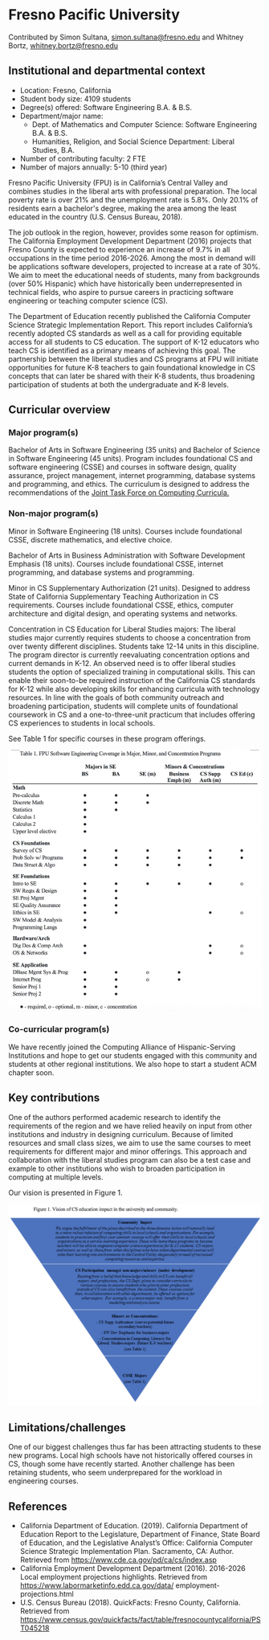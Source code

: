 # Fresno Pacific University
Contributed by Simon Sultana, simon.sultana@fresno.edu and Whitney Bortz, whitney.bortz@fresno.edu

## Institutional and departmental context
- Location: Fresno, California
- Student body size: 4109 students
- Degree(s) offered:  Software Engineering B.A. & B.S.
- Department/major name:
  - Dept. of Mathematics and Computer Science: Software Engineering B.A. & B.S.
  - Humanities, Religion, and Social Science Department: Liberal Studies, B.A.
- Number of contributing faculty: 2 FTE
- Number of majors annually: 5-10 (third year)

Fresno Pacific University (FPU) is in California’s Central Valley and combines studies in the liberal arts with professional preparation.  The local poverty rate is over 21% and the unemployment rate is 5.8%. Only 20.1% of residents earn a bachelor's degree, making the area among the least educated in the country (U.S. Census Bureau, 2018).

The job outlook in the region, however, provides some reason for optimism. The California Employment Development Department (2016) projects that Fresno County is expected to experience an increase of 9.7% in all occupations in the time period 2016-2026. Among the most in demand will be applications software developers, projected to increase at a rate of 30%. We aim to meet the educational needs of students, many from backgrounds (over 50% Hispanic) which have historically been underrepresented in technical fields, who aspire to pursue careers in practicing software engineering or teaching computer science (CS).

The Department of Education recently published the California Computer Science Strategic Implementation Report. This report includes California’s recently adopted CS standards as well as a call for providing equitable access for all students to CS education. The support of K-12 educators who teach CS is identified as a primary means of achieving this goal. The partnership between the liberal studies and CS programs at FPU will initiate opportunities for future K-8 teachers to gain foundational knowledge in CS concepts that can later be shared with their K-8 students, thus broadening participation of students at both the undergraduate and K-8 levels.

## Curricular overview

### Major program(s)
Bachelor of Arts in Software Engineering (35 units) and Bachelor of Science in Software Engineering (45 units). Program includes foundational CS and software engineering (CSSE) and courses in software design, quality assurance, project management, internet programming, database systems and programming, and ethics. The curriculum is designed to address the recommendations of the [Joint Task Force on Computing Curricula.](https://www.acm.org/binaries/content/assets/education/se2014.pdf)

### Non-major program(s)

Minor in Software Engineering (18 units). Courses include foundational CSSE, discrete mathematics, and elective choice.

Bachelor of Arts in Business Administration with Software Development Emphasis (18 units). Courses include foundational CSSE, internet programming, and database systems and programming.

Minor in CS Supplementary Authorization (21 units). Designed to address State of California Supplementary Teaching Authorization in CS requirements. Courses include foundational CSSE, ethics, computer architecture and digital design, and operating systems and networks.

Concentration in CS Education for Liberal Studies majors: The liberal studies major currently requires students to choose a concentration from over twenty different disciplines. Students take 12-14 units in this discipline. The program director is currently reevaluating concentration options and current demands in K-12. An observed need is to offer liberal studies students the option of specialized training in computational skills. This can enable their soon-to-be required instruction of the California CS standards for K-12 while also developing skills for enhancing curricula with technology resources. In line with the goals of both community outreach and broadening participation, students will complete units of foundational coursework in CS and a one-to-three-unit practicum that includes offering CS experiences to students in local schools.

See Table 1 for specific courses in these program offerings.

![Table of program offerings](table1.jpeg)

### Co-curricular program(s)

We have recently joined the Computing Alliance of Hispanic-Serving Institutions and hope to get our students engaged with this community and students at other regional institutions. We also hope to start a student ACM chapter soon.

## Key contributions

One of the authors performed academic research to identify the requirements of the region and we have relied heavily on input from other institutions and industry in designing curriculum. Because of limited resources and small class sizes, we aim to use the same courses to meet requirements for different major and minor offerings. This approach and collaboration with the liberal studies program can also be a test case and example to other institutions who wish to broaden participation in computing at multiple levels.

Our vision is presented in Figure 1.

![Figure of Vision](figure1.jpeg)

## Limitations/challenges

One of our biggest challenges thus far has been attracting students to these new programs. Local high schools have not historically offered courses in CS, though some have recently started. Another challenge has been retaining students, who seem underprepared for the workload in engineering courses.

## References

- California Department of Education. (2019). California Department of Education Report to the
Legislature, Department of Finance, State Board of Education, and the Legislative Analyst’s Office: California Computer Science Strategic Implementation Plan. Sacramento, CA: Author. Retrieved from https://www.cde.ca.gov/pd/ca/cs/index.asp
- California Employment Development Department (2016). 2016-2026 Local employment
projections highlights. Retrieved from https://www.labormarketinfo.edd.ca.gov/data/
employment-projections.html
- U.S. Census Bureau (2018). QuickFacts: Fresno County, California. Retrieved from
https://www.census.gov/quickfacts/fact/table/fresnocountycalifornia/PST045218
